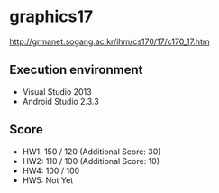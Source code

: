 # graphics17

http://grmanet.sogang.ac.kr/ihm/cs170/17/c170_17.htm


Execution environment
---
* Visual Studio 2013
* Android Studio 2.3.3


Score
---
* HW1: 150 / 120 (Additional Score: 30)
* HW2: 110 / 100 (Additional Score: 10)
* HW4: 100 / 100
* HW5: Not Yet
